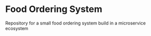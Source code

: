 # Food Ordering System

Repository for a small food ordering system build in a microservice ecosystem
